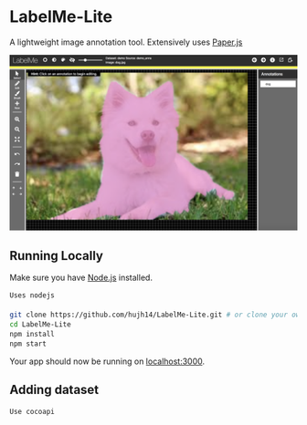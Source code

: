 # LabelMe-Lite

A lightweight image annotation tool.
Extensively uses [Paper.js](http://paperjs.org/)

![Screenshot of annotation tool](public/images/screenshot.png)

## Running Locally

Make sure you have [Node.js](http://nodejs.org/) installed.

```sh
Uses nodejs

git clone https://github.com/hujh14/LabelMe-Lite.git # or clone your own fork
cd LabelMe-Lite
npm install
npm start
```

Your app should now be running on [localhost:3000](http://localhost:3000/).

## Adding dataset

```sh
Use cocoapi
```